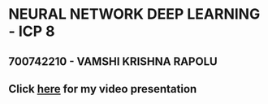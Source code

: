# NEURAL NETWORK DEEP LEARNING - ICP 8
## 700742210 - VAMSHI KRISHNA RAPOLU


## Click [here](https://github.com/vxr22100/NNPL/blob/main/ICP8/ICP8%20Video.mp4) for my video presentation
